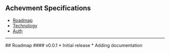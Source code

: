 ## Achevment Specifications
  - [Roadmap](#roadmap)
  - [Technology](#technology)
  - [Auth](#auth)
  
***

<a name="roadmap"/>
## Roadmap
  #### v0.0.1
    * Initial release
      * Adding documentation
  

